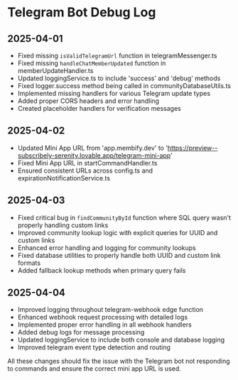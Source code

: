 
# Telegram Bot Debug Log

## 2025-04-01
- Fixed missing `isValidTelegramUrl` function in telegramMessenger.ts
- Fixed missing `handleChatMemberUpdated` function in memberUpdateHandler.ts
- Updated loggingService.ts to include 'success' and 'debug' methods
- Fixed logger.success method being called in communityDatabaseUtils.ts
- Implemented missing handlers for various Telegram update types
- Added proper CORS headers and error handling
- Created placeholder handlers for verification messages

## 2025-04-02
- Updated Mini App URL from 'app.membify.dev' to 'https://preview--subscribely-serenity.lovable.app/telegram-mini-app'
- Fixed Mini App URL in startCommandHandler.ts
- Ensured consistent URLs across config.ts and expirationNotificationService.ts

## 2025-04-03
- Fixed critical bug in `findCommunityById` function where SQL query wasn't properly handling custom links
- Improved community lookup logic with explicit queries for UUID and custom links
- Enhanced error handling and logging for community lookups
- Fixed database utilities to properly handle both UUID and custom link formats
- Added fallback lookup methods when primary query fails

## 2025-04-04
- Improved logging throughout telegram-webhook edge function
- Enhanced webhook request processing with detailed logs
- Implemented proper error handling in all webhook handlers
- Added debug logs for message processing
- Updated loggingService to include both console and database logging
- Improved telegram event type detection and routing

All these changes should fix the issue with the Telegram bot not responding to commands and ensure the correct mini app URL is used.
